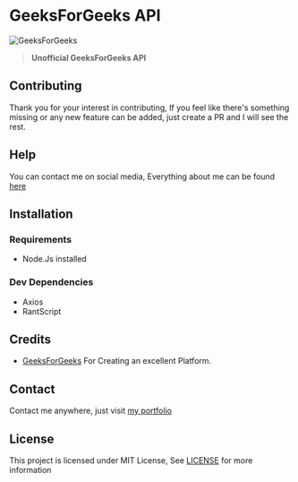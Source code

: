 # GeeksForGeeks API

![GeeksForGeeks](https://user-images.githubusercontent.com/17960677/100546521-d3c7ea00-3287-11eb-9a5f-c4887c8c3ccf.png)

>**Unofficial GeeksForGeeks API**

## Contributing

Thank you for your interest in contributing, If you feel like there's something missing or any new feature can be added, just create a PR and I will see the rest.

## Help

You can contact me on social media, Everything about me can be found [here](https://theabbie.github.io)

## Installation

### Requirements

* Node.Js installed

### Dev Dependencies

* Axios
* RantScript

## Credits

* [GeeksForGeeks](https://www.geeksforgeeks.org) For Creating an excellent Platform.

## Contact

Contact me anywhere, just visit [my portfolio](https://theabbie.github.io)

## License

This project is licensed under MIT License, See [LICENSE](/LICENSE) for more information

